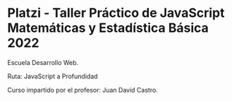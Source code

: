 # Platzi - Taller Práctico de JavaScript Matemáticas y Estadística Básica 2022

Escuela Desarrollo Web.

Ruta: JavaScript a Profundidad

Curso impartido por el profesor: Juan David Castro.